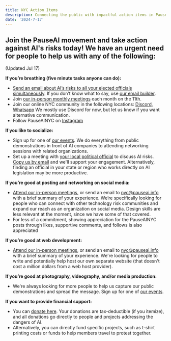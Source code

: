 ```yaml
---
title: NYC Action Items
description: Connecting the public with impactful action items in PauseAINYC
date: '2024-7-17'
---
```


## Join the PauseAI movement and take action against AI's risks today! We have an urgent need for people to help us with any of the following:

(Updated Jul 17)

**If you’re breathing (five minute tasks anyone can do):**
- [Send an email about AI’s risks to all your elected officials simultaneously](https://democracy.io/). If you don’t know what to say, use [our email builder](https://pauseai.info/email-builder).
- Join [our in-person monthly meetings](https://www.eventbrite.com/e/pauseai-monthly-action-meeting-tickets-914711244957) each month on the 11th.
- Join our online NYC community in the following locations: [Discord](https://discord.com/channels/1100491867675709580/1223374237016784928), [Whatsapp](https://chat.whatsapp.com/KAQMwz2nQeWIkTLxwKxHg1) We mostly use Discord for now, but let us know if you want alternative communication.
- Follow PauseAINYC on [Instagram](https://www.instagram.com/pauseainyc/)

**If you like to socialize:**
- Sign up for one of [our events](https://www.eventbrite.com/o/pause-ai-nyc-83065324363). We do everything from public demonstrations in front of AI companies to attending networking sessions with related organizations.
- Set up a meeting with [your local political official](https://www.usa.gov/elected-officials) to discuss AI risks. [Copy us by email](mailto:nyc@pauseai.info) and we'll support your engagement. Alternatively, finding an official in your state or region who works directly on AI legislation may be more productive.

**If you’re good at posting and networking on social media:**
- [Attend our in-person meetings](https://www.eventbrite.com/e/pauseai-monthly-action-meeting-tickets-914711244957), or send an email to [nyc@pauseai.info](mailto:nyc@pauseai.info) with a brief summary of your experience. We’re specifically looking for people who can connect with other technology risk communities and expand our reach as an organization on social media. Design skills are less relevant at the moment, since we have some of that covered.
- For less of a commitment, showing appreciation for the PauseAINYC posts through likes, supportive comments, and follows is also appreciated

**If you’re good at web development:**
- [Attend our in-person meetings](https://www.eventbrite.com/e/pauseai-monthly-action-meeting-tickets-914711244957), or send an email to [nyc@pauseai.info](mailto:nyc@pauseai.info) with a brief summary of your experience. We're looking for people to write and potentially help host our own separate website (that doesn't cost a million dollars from a web host provider).

**If you’re good at photography, videography, and/or media production:**
- We're always looking for more people to help us capture our public demonstrations and spread the message. Sign up for one of [our events](https://www.eventbrite.com/o/pause-ai-nyc-83065324363). 

**If you want to provide financial support:**
- You can [donate here](https://pauseai.info/donate). Your donations are tax-deductible (if you itemize), and all donations go directly to people and projects addressing the dangers of AI.
- Alternatively, you can directly fund specific projects, such as t-shirt printing costs or funds to help members travel to protest together.